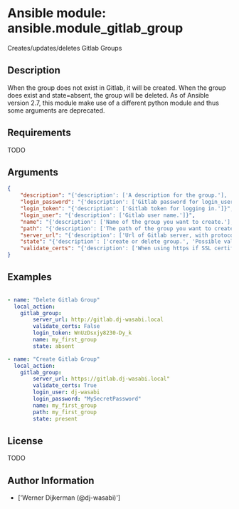# Ansible module: ansible.module_gitlab_group


Creates/updates/deletes Gitlab Groups

## Description

When the group does not exist in Gitlab, it will be created.
When the group does exist and state=absent, the group will be deleted.
As of Ansible version 2.7, this module make use of a different python module and thus some arguments are deprecated.

## Requirements

TODO

## Arguments

``` json
{
    "description": "{'description': ['A description for the group.'], 'version_added': '2.7'}",
    "login_password": "{'description': ['Gitlab password for login_user']}",
    "login_token": "{'description': ['Gitlab token for logging in.']}",
    "login_user": "{'description': ['Gitlab user name.']}",
    "name": "{'description': ['Name of the group you want to create.'], 'required': True}",
    "path": "{'description': ['The path of the group you want to create, this will be server_url/group_path', 'If not supplied, the group_name will be used.']}",
    "server_url": "{'description': ['Url of Gitlab server, with protocol (http or https).'], 'required': True}",
    "state": "{'description': ['create or delete group.', 'Possible values are present and absent.'], 'default': 'present', 'choices': ['present', 'absent']}",
    "validate_certs": "{'description': ['When using https if SSL certificate needs to be verified.'], 'type': 'bool', 'default': True, 'aliases': ['verify_ssl']}",
}
```

## Examples


``` yaml

- name: "Delete Gitlab Group"
  local_action:
    gitlab_group:
        server_url: http://gitlab.dj-wasabi.local
        validate_certs: False
        login_token: WnUzDsxjy8230-Dy_k
        name: my_first_group
        state: absent

- name: "Create Gitlab Group"
  local_action:
    gitlab_group:
        server_url: https://gitlab.dj-wasabi.local"
        validate_certs: True
        login_user: dj-wasabi
        login_password: "MySecretPassword"
        name: my_first_group
        path: my_first_group
        state: present

```

## License

TODO

## Author Information
  - ['Werner Dijkerman (@dj-wasabi)']
